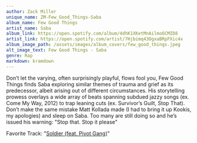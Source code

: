```yaml
---
author: Zack Miller
unique_name: ZM-Few_Good_Things-Saba
album_name: Few Good Things
artist_name: Saba
album_link: https://open.spotify.com/album/4dhK1XKetMnAilmo6CMID8
artist_link: https://open.spotify.com/artist/7Hjbimq43OgxaBRpFXic4x
album_image_path: /assets/images/album_covers/few_good_things.jpeg
alt_image_text: Few Good Things - Saba
genre: Rap
markdown: kramdown
---
```

Don’t let the varying, often surprisingly playful, flows fool you, Few Good Things finds Saba exploring similar themes of trauma and grief as its predecessor, albeit arising out of different circumstances. His storytelling prowess overlays a wide array of beats spanning subdued jazzy songs (ex. Come My Way, 2012) to trap leaning cuts (ex. Survivor’s Guilt, Stop That). Don’t make the same mistake Matt Kollada made (I had to bring it up Kookis, my apologies) and sleep on Saba. Too many are still doing so and he’s issued his warning: "Stop that. Stop it please"

Favorite Track: "<a href="https://open.spotify.com/track/43nJ4JDR5rbMndZoMXzsZe">Soldier (feat. Pivot Gang)</a>"